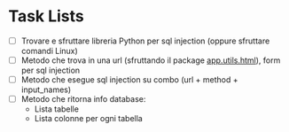 # Task Lists

- [ ] Trovare e sfruttare libreria Python per sql injection (oppure sfruttare comandi Linux)
- [ ] Metodo che trova in una url (sfruttando il package [app.utils.html](/app/utils/html)), form per sql injection
- [ ] Metodo che esegue sql injection su combo (url + method + input_names)
- [ ] Metodo che ritorna info database:
  - Lista tabelle
  - Lista colonne per ogni tabella
